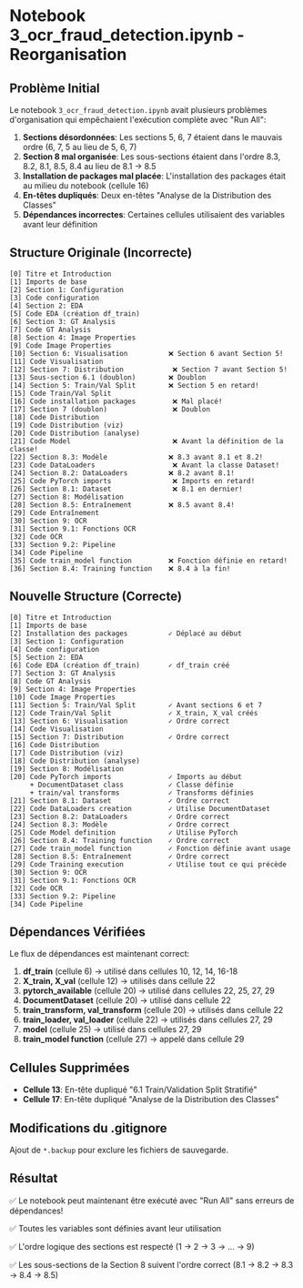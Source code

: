 # Notebook 3_ocr_fraud_detection.ipynb - Reorganisation

## Problème Initial

Le notebook `3_ocr_fraud_detection.ipynb` avait plusieurs problèmes d'organisation qui empêchaient l'exécution complète avec "Run All":

1. **Sections désordonnées**: Les sections 5, 6, 7 étaient dans le mauvais ordre (6, 7, 5 au lieu de 5, 6, 7)
2. **Section 8 mal organisée**: Les sous-sections étaient dans l'ordre 8.3, 8.2, 8.1, 8.5, 8.4 au lieu de 8.1 → 8.5
3. **Installation de packages mal placée**: L'installation des packages était au milieu du notebook (cellule 16)
4. **En-têtes dupliqués**: Deux en-têtes "Analyse de la Distribution des Classes"
5. **Dépendances incorrectes**: Certaines cellules utilisaient des variables avant leur définition

## Structure Originale (Incorrecte)

```
[0] Titre et Introduction
[1] Imports de base
[2] Section 1: Configuration
[3] Code configuration
[4] Section 2: EDA
[5] Code EDA (création df_train)
[6] Section 3: GT Analysis
[7] Code GT Analysis
[8] Section 4: Image Properties
[9] Code Image Properties
[10] Section 6: Visualisation          ❌ Section 6 avant Section 5!
[11] Code Visualisation
[12] Section 7: Distribution            ❌ Section 7 avant Section 5!
[13] Sous-section 6.1 (doublon)        ❌ Doublon
[14] Section 5: Train/Val Split        ❌ Section 5 en retard!
[15] Code Train/Val Split
[16] Code installation packages         ❌ Mal placé!
[17] Section 7 (doublon)                ❌ Doublon
[18] Code Distribution
[19] Code Distribution (viz)
[20] Code Distribution (analyse)
[21] Code Model                         ❌ Avant la définition de la classe!
[22] Section 8.3: Modèle               ❌ 8.3 avant 8.1 et 8.2!
[23] Code DataLoaders                   ❌ Avant la classe Dataset!
[24] Section 8.2: DataLoaders          ❌ 8.2 avant 8.1!
[25] Code PyTorch imports               ❌ Imports en retard!
[26] Section 8.1: Dataset               ❌ 8.1 en dernier!
[27] Section 8: Modélisation
[28] Section 8.5: Entraînement         ❌ 8.5 avant 8.4!
[29] Code Entraînement
[30] Section 9: OCR
[31] Section 9.1: Fonctions OCR
[32] Code OCR
[33] Section 9.2: Pipeline
[34] Code Pipeline
[35] Code train_model function         ❌ Fonction définie en retard!
[36] Section 8.4: Training function    ❌ 8.4 à la fin!
```

## Nouvelle Structure (Correcte)

```
[0] Titre et Introduction
[1] Imports de base
[2] Installation des packages          ✓ Déplacé au début
[3] Section 1: Configuration
[4] Code configuration
[5] Section 2: EDA
[6] Code EDA (création df_train)       ✓ df_train créé
[7] Section 3: GT Analysis
[8] Code GT Analysis
[9] Section 4: Image Properties
[10] Code Image Properties
[11] Section 5: Train/Val Split        ✓ Avant sections 6 et 7
[12] Code Train/Val Split              ✓ X_train, X_val créés
[13] Section 6: Visualisation          ✓ Ordre correct
[14] Code Visualisation
[15] Section 7: Distribution           ✓ Ordre correct
[16] Code Distribution
[17] Code Distribution (viz)
[18] Code Distribution (analyse)
[19] Section 8: Modélisation
[20] Code PyTorch imports              ✓ Imports au début
     + DocumentDataset class           ✓ Classe définie
     + train/val transforms            ✓ Transforms définies
[21] Section 8.1: Dataset              ✓ Ordre correct
[22] Code DataLoaders creation         ✓ Utilise DocumentDataset
[23] Section 8.2: DataLoaders          ✓ Ordre correct
[24] Section 8.3: Modèle               ✓ Ordre correct
[25] Code Model definition             ✓ Utilise PyTorch
[26] Section 8.4: Training function    ✓ Ordre correct
[27] Code train_model function         ✓ Fonction définie avant usage
[28] Section 8.5: Entraînement         ✓ Ordre correct
[29] Code Training execution           ✓ Utilise tout ce qui précède
[30] Section 9: OCR
[31] Section 9.1: Fonctions OCR
[32] Code OCR
[33] Section 9.2: Pipeline
[34] Code Pipeline
```

## Dépendances Vérifiées

Le flux de dépendances est maintenant correct:

1. **df_train** (cellule 6) → utilisé dans cellules 10, 12, 14, 16-18
2. **X_train, X_val** (cellule 12) → utilisés dans cellule 22
3. **pytorch_available** (cellule 20) → utilisé dans cellules 22, 25, 27, 29
4. **DocumentDataset** (cellule 20) → utilisé dans cellule 22
5. **train_transform, val_transform** (cellule 20) → utilisés dans cellule 22
6. **train_loader, val_loader** (cellule 22) → utilisés dans cellules 27, 29
7. **model** (cellule 25) → utilisé dans cellules 27, 29
8. **train_model function** (cellule 27) → appelé dans cellule 29

## Cellules Supprimées

- **Cellule 13**: En-tête dupliqué "6.1 Train/Validation Split Stratifié"
- **Cellule 17**: En-tête dupliqué "Analyse de la Distribution des Classes"

## Modifications du .gitignore

Ajout de `*.backup` pour exclure les fichiers de sauvegarde.

## Résultat

✅ Le notebook peut maintenant être exécuté avec "Run All" sans erreurs de dépendances!

✅ Toutes les variables sont définies avant leur utilisation

✅ L'ordre logique des sections est respecté (1 → 2 → 3 → ... → 9)

✅ Les sous-sections de la Section 8 suivent l'ordre correct (8.1 → 8.2 → 8.3 → 8.4 → 8.5)
